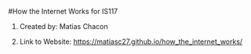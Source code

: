 #How the Internet Works for IS117

1) Created by:
Matias Chacon

2) Link to Website:
https://matiasc27.github.io/how_the_internet_works/ 